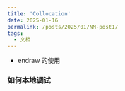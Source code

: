 ```yaml
---
title: 'Collocation'
date: 2025-01-16
permalink: /posts/2025/01/NM-post1/
tags:
  - 文档
---
```


* endraw 的使用

### 如何本地调试